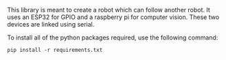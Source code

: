 This library is meant to create a robot which can follow another robot. It uses an ESP32 for GPIO and a raspberry pi for computer vision. These two devices are linked using serial.

To install all of the python packages required, use the following command:
```
pip install -r requirements.txt
```